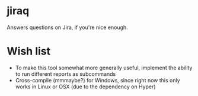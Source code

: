 # jiraq
Answers questions on Jira, if you're nice enough.

# Wish list
- To make this tool somewhat more generally useful, implement the ability to run different reports as subcommands
- Cross-compile (mmmaybe?) for Windows, since right now this only works in Linux or OSX (due to the dependency on Hyper)
